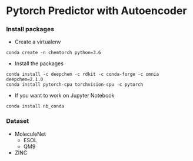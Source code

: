 # Pytorch Predictor with Autoencoder

### Install packages
- Create a virtualenv
```commandline
conda create -n chemtorch python=3.6
```

- Install the packages
```commandline
conda install -c deepchem -c rdkit -c conda-forge -c omnia deepchem=2.1.0
conda install pytorch-cpu torchvision-cpu -c pytorch
```

- If you want to work on Jupyter Notebook
```commandline
conda install nb_conda
```

### Dataset
- MoleculeNet
    - ESOL
    - QM9
- ZINC

